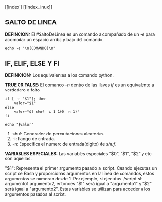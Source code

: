 [[index]]
[[index_linux]]

## SALTO DE LINEA

**DEFINCION:**
	El #SaltoDeLinea es un comando a compañado de un _-e_ para acomodar un espacio arriba y bajo del comando.
```
echo -e "\n(COMANDO)\n"
```

## IF, ELIF, ELSE Y FI

**DEFINICION:**
	Los equivalentes a los comando python.

**TRUE OR FALSE:**
	El comando _-n_ dentro de las llaves _if_ es un equivalente a verdadero o falto.
```
if [ -n "$1"]; then
	valor="$1"
else
	valor="$( shuf -i 1-100 -n 1)"
fi 

echo "$valor"
```
1. shuf: Generador de permutaciones aleatorias.
2. -i: Rango de entrada.
3. -n: Especifica el numero de entrada(digito) de _shuf_.

**VARIABLES ESPECIALES:**
	Las variables especiales "$0", "$1", "$2" y etc son aquellas.

"$1": Representa el primer argumento pasado al script. Cuando ejecutas un script de Bash y proporcionas argumentos en la línea de comandos, estos argumentos se numeran desde 1. Por ejemplo, si ejecutas ./script.sh argumento1 argumento2, entonces "$1" será igual a "argumento1" y "$2" será igual a "argumento2". Estas variables se utilizan para acceder a los argumentos pasados al script.













